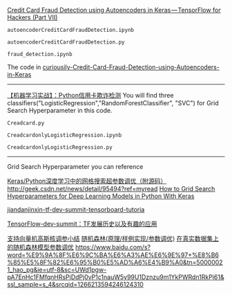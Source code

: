 [Credit Card Fraud Detection using Autoencoders in Keras — TensorFlow for Hackers (Part VII)](https://medium.com/@curiousily/credit-card-fraud-detection-using-autoencoders-in-keras-tensorflow-for-hackers-part-vii-20e0c85301bd
)

 	autoencoderCreditCardFraudDetection.ipynb 
	
	autoencoderCreditCardFraudDetection.py 
	
	fraud_detection.ipynb
	
  The code in [curiousily-Credit-Card-Fraud-Detection-using-Autoencoders-in-Keras](https://github.com/curiousily/Credit-Card-Fraud-Detection-using-Autoencoders-in-Keras)
  

---------------------------------------------------------------------------

[【机器学习实战】：Python信用卡欺诈检测](https://mp.weixin.qq.com/s?__biz=MzI0NDk2OTU2Ng==&mid=2247483651&idx=1&sn=26945c87559147763e2a7f972548f574&chksm=e954f832de2371244bd3ba59b12ac4c0c6d5e229c6817edb7e89972f48ec2d945a4997af7b4b&mpshare=1&scene=1&srcid=0829N9WwAan4NQCSIprHShpE&pass_ticket=BDJxWX%2BqdSUedgtHMFVNqysq2r1JktTw5V6JJaoqA%2BXd9nJB5wzIBdBNyP9DiRpC#rd)
You will find three classifiers("LogisticRegression","RandomForestClassifier", "SVC") for Grid Search Hyperparameter in this code.

```
Creadcard.py 

CreadcardonlyLogisticRegression.ipynb 

CreadcardonlyLogisticRegression.py
```

-----------------------------------------------------------------------

Grid Search Hyperparameter you can reference

[Keras/Python深度学习中的网格搜索超参数调优（附源码） ](http://blog.csdn.net/lixianjun913/article/details/52216795)
http://geek.csdn.net/news/detail/95494?ref=myread
[How to Grid Search Hyperparameters for Deep Learning Models in Python With Keras](https://machinelearningmastery.com/grid-search-hyperparameters-deep-learning-models-python-keras/)


[jiandanjinxin-tf-dev-summit-tensorboard-tutoria](https://github.com/jiandanjinxin/tf-dev-summit-tensorboard-tutorial)

[TensorFlow-dev-summit：TF发展历史以及有趣的应用](https://www.zybuluo.com/tinadu/note/667219)


[支持向量机高斯核调参小结](http://www.cnblogs.com/pinard/p/6126077.html)
[随机森林(原理/样例实现/参数调优)](http://blog.csdn.net/y0367/article/details/51501780) 
[在真实数据集上的随机森林模型参数调优](http://www.jianshu.com/p/dbf21ed8be88)
https://www.baidu.com/s?word=%E9%9A%8F%E6%9C%BA%E6%A3%AE%E6%9E%97+%E8%B6%85%E5%8F%82%E6%95%B0%E5%AD%A6%E4%B9%A0&tn=50000021_hao_pg&ie=utf-8&sc=UWd1pgw-pA7EnHc1FMfqnHRsPjDdPj0vP1c1nauW5y99U1Dznzu9m1YkPWRdn1RkPj61&ssl_sample=s_4&srcqid=1266213594246124310
